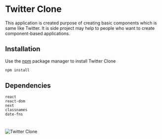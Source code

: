 # Twitter Clone

This application is created purpose of creating basic components which is same like Twitter. It is side project 
may help to people who want to create component-based applications.

## Installation

Use the [npm](https://docs.npmjs.com/) package manager to install Twitter Clone

```bash
npm install
```

## Dependencies

```
react
react-dom
next
classnames
date-fns
```

# 


![Twitter Clone]([url=https://hizliresim.com/W7cUai][img]https://i.hizliresim.com/W7cUai.gif[/img][/url])

